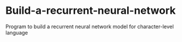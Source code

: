 # Build-a-recurrent-neural-network
Program to build a recurrent neural network model for character-level language
